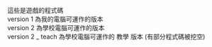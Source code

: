 這些是遊戲的程式碼  
version 1  為我的電腦可運作的版本  
version 2  為學校電腦可運作的版本  
version 2 _ teach  為學校電腦可運作的 教學 版本 (有部分程式碼被挖空)
